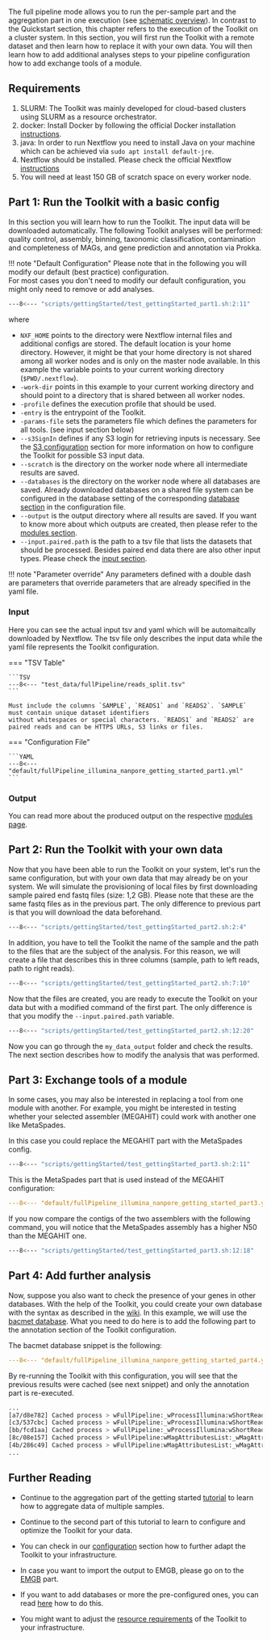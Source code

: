 The full pipeline mode allows you to run the per-sample part and the aggregation part in one execution (see [schematic overview](README.md)).
In contrast to the Quickstart section, this chapter refers to the execution of the Toolkit on a cluster system.
In this section, you will first run the Toolkit with a remote dataset and then learn how to replace it with your own data. 
You will then learn how to add additional analyses steps to your pipeline configuration how to add exchange tools of a module.

## Requirements

1. SLURM: The Toolkit was mainly developed for cloud-based clusters using SLURM as a resource orchestrator.
2. docker: Install Docker by following the official Docker installation [instructions](https://docs.docker.com/engine/install/ubuntu/).
3. java: In order to run Nextflow you need to install Java on your machine which can be achieved via `sudo apt install default-jre`.
4. Nextflow should be installed. Please check the official Nextflow [instructions](https://www.nextflow.io/docs/latest/install.html#install-nextflow)
5. You will need at least 150 GB of scratch space on every worker node. 

## Part 1: Run the Toolkit with a basic config

In this section you will learn how to run the Toolkit. The input data will be downloaded automatically.
The following Toolkit analyses will be performed: quality control, assembly, binning, taxonomic classification,
contamination and completeness of MAGs, and gene prediction and annotation via Prokka.

!!! note "Default Configuration"
    Please note that in the following you will modify our default (best practice) configuration.  
    For most cases you don't need to modify our default configuration, you might only need to remove or add analyses.

```BASH
---8<--- "scripts/gettingStarted/test_gettingStarted_part1.sh:2:11"
```

where

 * `NXF_HOME` points to the directory were Nextflow internal files and additional configs are stored. The default location is your home directory.
 However, it might be that your home directory is not shared among all worker nodes and is only on the master node available.  In this example
 the variable points to your current working directory (`$PWD/.nextflow`).
 * `-work-dir` points in this example to your current working directory and should point to a directory that is shared between all worker nodes.
 * `-profile` defines the execution profile that should be used.
 * `-entry` is the entrypoint of the Toolkit.
 * `-params-file` sets the parameters file which defines the parameters for all tools. (see input section below)
 * `--s3SignIn` defines if any S3 login for retrieving inputs is necessary. See the [S3 configuration](configuration.md/#s3-configuration) section for more information on how to configure the Toolkit for possible S3 input data.
 * `--scratch` is the directory on the worker node where all intermediate results are saved.
 * `--databases` is the directory on the worker node where all databases are saved. Already downloaded databases on a shared file system can be configured in the database setting of the corresponding [database section](database.md) in the configuration file.
 * `--output` is the output directory where all results are saved. If you want to know more about which outputs are created, then please refer to the [modules section](modules/introduction.md).
 * `--input.paired.path` is the path to a tsv file that lists the datasets that should be processed. Besides paired end data there are also other input types. Please check the [input section](pipeline_input.md).

!!! note "Parameter override"
    Any parameters defined with a double dash are parameters that override parameters that are already specified in the yaml file.

### Input

Here you can see the actual input tsv and yaml which will be automaitcally downloaded by Nextflow. 
The tsv file only describes the input data while the yaml file represents the Toolkit configuration.

=== "TSV Table"

    ```TSV
    ---8<--- "test_data/fullPipeline/reads_split.tsv"
    ```
  
    Must include the columns `SAMPLE`, `READS1` and `READS2`. `SAMPLE` must contain unique dataset identifiers
    without whitespaces or special characters. `READS1` and `READS2` are paired reads and can be HTTPS URLs, S3 links or files.

=== "Configuration File"

    ```YAML
    ---8<--- "default/fullPipeline_illumina_nanpore_getting_started_part1.yml"
    ```

### Output

You can read more about the produced output on the respective [modules page](modules/introduction.md).

## Part 2: Run the Toolkit with your own data

Now that you have been able to run the Toolkit on your system, let's run the same configuration, but with your own data that may already be 
on your system. We will simulate the provisioning of local files by first downloading sample paired end fastq files (size: 1,2 GB). 
Please note that these are the same fastq files as in the previous part. The only difference to previous part is that you will download the
data beforehand. 

```BASH
---8<--- "scripts/gettingStarted/test_gettingStarted_part2.sh:2:4"
```

In addition, you have to tell the Toolkit the name of the sample and the path to the files that are the subject of the analysis.
For this reason, we will create a file that describes this in three columns (sample, path to left reads, path to right reads).

```BASH
---8<--- "scripts/gettingStarted/test_gettingStarted_part2.sh:7:10"
```

Now that the files are created, you are ready to execute the Toolkit on your data but with a modified command of the first part.
The only difference is that you modify the `--input.paired.path` variable.

```BASH
---8<--- "scripts/gettingStarted/test_gettingStarted_part2.sh:12:20"
```

Now you can go through the `my_data_output` folder and check the results.
The next section describes how to modify the analysis that was performed.

## Part 3: Exchange tools of a module 

In some cases, you may also be interested in replacing a tool from one module with another. For example, you might be interested in testing whether your selected assembler (MEGAHIT)
could work with another one like MetaSpades.

In this case you could replace the MEGAHIT part with the MetaSpades config.

```BASH
---8<--- "scripts/gettingStarted/test_gettingStarted_part3.sh:2:11"
```

This is the MetaSpades part that is used instead of the MEGAHIT configuration:

```YAML
---8<--- "default/fullPipeline_illumina_nanpore_getting_started_part3.yml:48:51"
```

If you now compare the contigs of the two assemblers with the following command, 
you will notice that the MetaSpades assembly has a higher N50 than the MEGAHIT one. 

```BASH
---8<--- "scripts/gettingStarted/test_gettingStarted_part3.sh:12:18"
```

## Part 4: Add further analysis 

Now, suppose you also want to check the presence of your genes in other databases. With the help of the Toolkit, you could create your own database with the syntax as described 
in the [wiki](database.md/#database-input-configuration). In this example, we will use the [bacmet database](http://bacmet.biomedicine.gu.se/).
What you need to do here is to add the following part to the annotation section of the Toolkit configuration.

The bacmet database snippet is the following:

```YAML
---8<--- "default/fullPipeline_illumina_nanpore_getting_started_part4.yml:103:112"
```

By re-running the Toolkit with this configuration, you will see that the previous results were cached (see next snippet) and only the annotation part is re-executed.

```BASH
...
[a7/d8e782] Cached process > wFullPipeline:_wProcessIllumina:wShortReadBinningList:_wBinning:pMetabat (MYDATA)
[c3/537cbc] Cached process > wFullPipeline:_wProcessIllumina:wShortReadBinningList:_wBinning:pCovermContigsCoverage (Sample: MYDATA)
[bb/fcd1aa] Cached process > wFullPipeline:_wProcessIllumina:wShortReadBinningList:_wBinning:pCovermGenomeCoverage (Sample: MYDATA)
[8c/08e157] Cached process > wFullPipeline:wMagAttributesList:_wMagAttributes:pGtdbtk (Sample: MYDATA)
[4b/286c49] Cached process > wFullPipeline:wMagAttributesList:_wMagAttributes:pCheckM2 (Sample: MYDATA)
...
```

## Further Reading

* Continue to the aggregation part of the getting started [tutorial](aggregation.md) to learn how to aggregate data of multiple samples.

* Continue to the second part of this tutorial to learn to configure and optimize the Toolkit for your data. 

* You can check in our [configuration](configuration.md) section how to further adapt the Toolkit to your infrastructure.

* In case you want to import the output to EMGB, please go on to the [EMGB](emgb.md) part.

* If you want to add databases or more the pre-configured ones, you can read [here](database.md) how to do this.

* You might want to adjust the [resource requirements](configuration.md/#configuration-of-computational-resources-used-for-pipeline-runs) of the Toolkit to your infrastructure.

